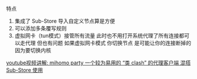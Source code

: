 特点
1. 集成了 Sub-Store 导入自定义节点算是方便
2. 可以添加多条覆写规则
3. 虚拟网卡（tun模式）接管所有流量 此时也不用打开系统代理了所有连接都可以走代理 但也有问题 如果虚拟网卡模式 你切换节点
是可能让你的连接断掉的 因为要切换内核

[youtube视频讲解: mihomo party 一个较为易用的 “类 clash” 的代理客户端 混搭 Sub-Store 使用](https://www.youtube.com/watch?v=DWZM1y9nxOk)
